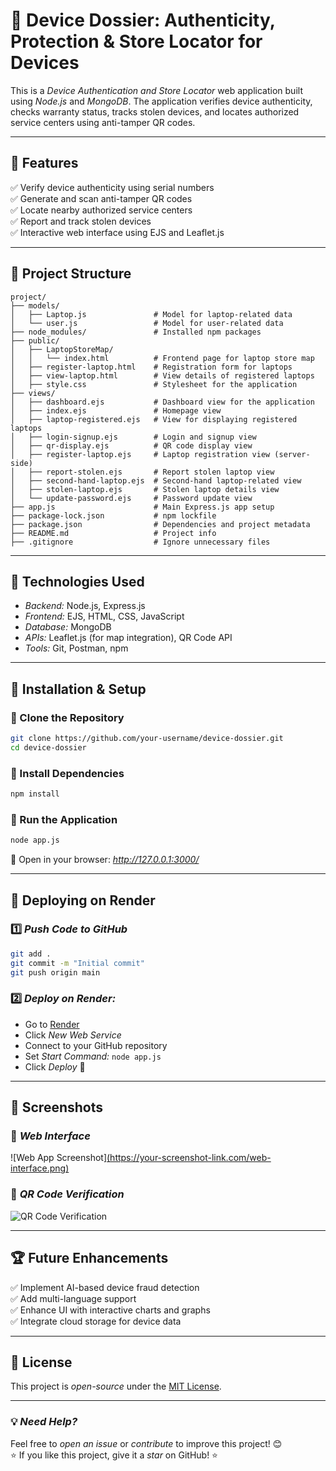 # 📱 Device Dossier: Authenticity, Protection & Store Locator for Devices

This is a *Device Authentication and Store Locator* web application built using *Node.js* and *MongoDB*. The application verifies device authenticity, checks warranty status, tracks stolen devices, and locates authorized service centers using anti-tamper QR codes.

---

## 📌 Features

✅ Verify device authenticity using serial numbers  
✅ Generate and scan anti-tamper QR codes  
✅ Locate nearby authorized service centers  
✅ Report and track stolen devices  
✅ Interactive web interface using EJS and Leaflet.js  

---

## 📂 Project Structure

```
project/
├── models/
│   ├── Laptop.js               # Model for laptop-related data
│   └── user.js                 # Model for user-related data
├── node_modules/               # Installed npm packages
├── public/
│   ├── LaptopStoreMap/
│   │   └── index.html          # Frontend page for laptop store map
│   ├── register-laptop.html    # Registration form for laptops
│   ├── view-laptop.html        # View details of registered laptops
│   ├── style.css               # Stylesheet for the application
├── views/
│   ├── dashboard.ejs           # Dashboard view for the application
│   ├── index.ejs               # Homepage view
│   ├── laptop-registered.ejs   # View for displaying registered laptops
│   ├── login-signup.ejs        # Login and signup view
│   ├── qr-display.ejs          # QR code display view
│   ├── register-laptop.ejs     # Laptop registration view (server-side)
│   ├── report-stolen.ejs       # Report stolen laptop view
│   ├── second-hand-laptop.ejs  # Second-hand laptop-related view
│   ├── stolen-laptop.ejs       # Stolen laptop details view
│   └── update-password.ejs     # Password update view
├── app.js                      # Main Express.js app setup
├── package-lock.json           # npm lockfile
├── package.json                # Dependencies and project metadata
├── README.md                   # Project info
├── .gitignore                  # Ignore unnecessary files
```

---

## 🎯 Technologies Used

- *Backend:* Node.js, Express.js  
- *Frontend:* EJS, HTML, CSS, JavaScript  
- *Database:* MongoDB  
- *APIs:* Leaflet.js (for map integration), QR Code API  
- *Tools:* Git, Postman, npm  

---

## 🔧 Installation & Setup

### 🔹 Clone the Repository
```bash
git clone https://github.com/your-username/device-dossier.git
cd device-dossier
```

### 🔹 Install Dependencies
```bash
npm install
```

### 🔹 Run the Application
```bash
node app.js
```

🔗 Open in your browser: *http://127.0.0.1:3000/*

---

## 🚀 Deploying on Render

### 1️⃣ *Push Code to GitHub*
```bash
git add .
git commit -m "Initial commit"
git push origin main
```

### 2️⃣ *Deploy on Render:*
- Go to [Render](https://render.com/)  
- Click *New Web Service*  
- Connect to your GitHub repository  
- Set *Start Command:* `node app.js`  
- Click *Deploy* 🎉  

---

## 📸 Screenshots

### 🔹 *Web Interface*
![Web App Screenshot][(https://your-screenshot-link.com/web-interface.png)](https://github.com/yRaviKanthh/Device-dossier/blob/512ea87aeec2209e5291f4a78d7ca98ee363be71/Screenshot%20(33).png)

### 🔹 *QR Code Verification*
![QR Code Verification](https://your-screenshot-link.com/qr-code-verification.png)

---

## 🏆 Future Enhancements  

✅ Implement AI-based device fraud detection  
✅ Add multi-language support  
✅ Enhance UI with interactive charts and graphs  
✅ Integrate cloud storage for device data  

---

## 📜 License  

This project is *open-source* under the [MIT License](LICENSE).  

---

### 💡 *Need Help?*  
Feel free to *open an issue* or *contribute* to improve this project! 😊  
⭐ If you like this project, give it a *star* on GitHub! ⭐

